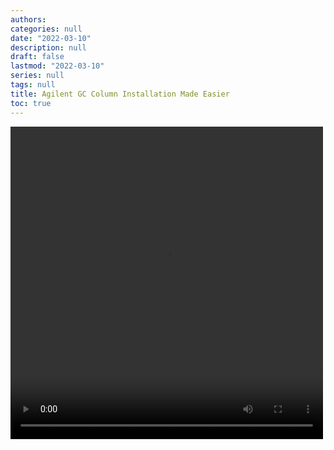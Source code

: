 ```yaml
---
authors:
categories: null
date: "2022-03-10"
description: null
draft: false
lastmod: "2022-03-10"
series: null
tags: null
title: Agilent GC Column Installation Made Easier
toc: true
---
```




<!--more-->

<video width="500px" height="500px" controls="controls"/>
<source src="/docs/videos/Agilent_GC_Column_Installation_Made_Easier.mp4" type="video/mp4"> 
</video> 
